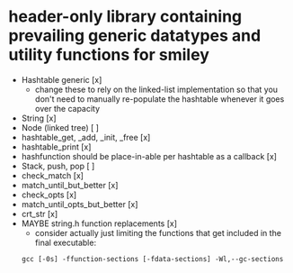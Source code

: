 # header-only library containing prevailing generic datatypes and utility functions for smiley
 - Hashtable generic                                                        [x]
    - change these to rely on the linked-list implementation so that 
    you don't need to manually re-populate the hashtable whenever it
    goes over the capacity
 - String                                                                   [x]
 - Node (linked tree)                                                       [ ]
 - hashtable_get, _add, _init, \_free                                       [x]
 - hashtable_print                                                          [x]
 - hashfunction should be place-in-able per hashtable as a callback         [x]
 - Stack, push, pop                                                         [ ]
 - check_match                                                              [x]
 - match_until_but_better                                                   [x]
 - check_opts                                                               [x]
 - match_until_opts_but_better                                              [x]
 - crt_str                                                                  [x]
 - MAYBE string.h function replacements                                     [x]
    - consider actually just limiting the functions that get included in the 
    final executable:
    ```
    gcc [-0s] -ffunction-sections [-fdata-sections] -Wl,--gc-sections
    ```
